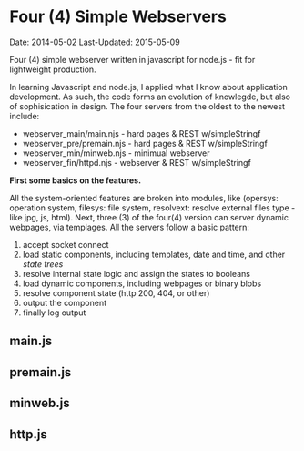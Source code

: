 # Four (4) Simple Webservers #
Date: 2014-05-02
Last-Updated: 2015-05-09


Four (4) simple webserver written in javascript for node.js - fit for lightweight production.


In learning Javascript and node.js, I applied what I know about application development. As such, the code forms an evolution of knowlegde, but also of sophisication in design. The four servers from the oldest to the newest include: 

* webserver_main/main.njs   - hard pages & REST w/simpleStringf
* webserver_pre/premain.njs - hard pages & REST w/simpleStringf
* webserver_min/minweb.njs  - minimual webserver
* webserver_fin/httpd.njs   - webserver & REST w/simpleStringf

**First some basics on the features.**

All the system-oriented features are broken into modules, like (opersys: operation system, filesys: file system, resolvext: resolve external files type - like jpg, js, html). Next, three (3) of the four(4) version can server dynamic webpages, via templages. All the servers follow a basic pattern:

1. accept socket connect
2. load static components, including templates, date and time, and other *state trees*
3. resolve internal state logic and assign the states to booleans
4. load dynamic components, including webpages or binary blobs
5. resolve component state (http 200, 404, or other)
6. output the component
7. finally log output

## main.js ##

## premain.js ##

## minweb.js ##

## http.js ##


